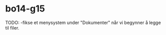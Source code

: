 bo14-g15
========

TODO:
  -fikse et menysystem under "Dokumenter" når vi begynner å legge til filer.

